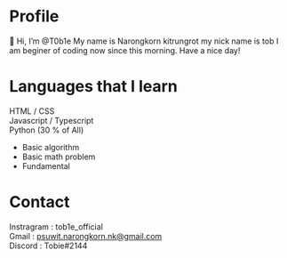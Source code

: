 # Profile
👋 Hi, I’m @T0b1e
My name is Narongkorn kitrungrot my nick name is tob 
I am beginer of coding now since this morning.
Have a nice day!
# Languages that I learn 
HTML / CSS<br>
Javascript / Typescript<br>
Python (30 % of All)
- Basic algorithm
- Basic math problem
- Fundamental<br>
# Contact
Instragram : tob1e_official<br>
Gmail : psuwit.narongkorn.nk@gmail.com<br>
Discord : Tobie#2144<br>
<!---
T0b1e/T0b1e is a ✨ special ✨ repository because its `README.md` (this file) appears on your GitHub profile.
You can click the Preview link to take a look at your changes.
--->
